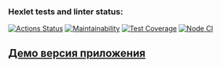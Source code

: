 ### Hexlet tests and linter status:
[![Actions Status](https://github.com/AlekseySapunkov/frontend-project-11/workflows/hexlet-check/badge.svg)](https://github.com/AlekseySapunkov/frontend-project-11/actions)
[![Maintainability](https://api.codeclimate.com/v1/badges/7c8efeed5c3d7597ac5b/maintainability)](https://codeclimate.com/github/AlekseySapunkov/frontend-project-11/maintainability)
[![Test Coverage](https://api.codeclimate.com/v1/badges/7c8efeed5c3d7597ac5b/test_coverage)](https://codeclimate.com/github/AlekseySapunkov/frontend-project-11/test_coverage)
[![Node CI](https://github.com/AlekseySapunkov/frontend-project-lvl2/actions/workflows/makefile.yml/badge.svg)](https://github.com/AlekseySapunkov/frontend-project-lvl11/actions/workflows/makefile.yml)

## <a href="https://frontend-project-11-162kx68rg-alekseysapunkov.vercel.app/">Демо версия приложения</a>
